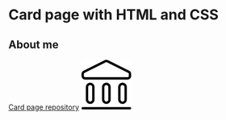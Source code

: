 # Card page with HTML and CSS

## About me

[Card page repository](https://github.com/bibikov-cutie/bank_card_page)
![image](icons8-bank-building-100.png)